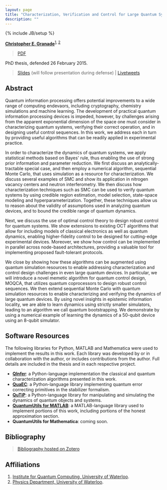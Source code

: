 ```yaml
---
layout: page
title: "Characterization, Verification and Control for Large Quantum Systems"
description: ""
---
```

{% include JB/setup %}

[**Christopher E. Granade**](/)<sup>[1](#affil-iqc), [2](#affil-uw-phys)</sup>

 > [PDF](http://www.cgranade.com/downloads/cgranade-thesis.pdf)

PhD thesis, defended 26 February 2015. 

 > [Slides](slides/) (will follow presentation during defense) | [Livetweets](https://twitter.com/hashtag/GranadeDefense)

## Abstract ##

Quantum information processing offers potential improvements to a wide range
of computing endevaors, including cryptography, chemistry simulations and
machine learning. The development of practical quantum information processing
devices is impeded, however, by challenges arising from the apparent exponential
dimension of the space one must consider in characterizing quantum
systems, verifying their correct operation, and in designing useful control
sequences. In this work, we address each in turn by providing useful
algorithms that can be readily applied in experimental practice.

In order to characterize the dynamics of quantum systems, we apply statistical
methods based on Bayes' rule, thus enabling the use of strong prior
information and parameter reduction. We first discuss an
analytically-tractable special case, and then employ a numerical algorithm,
sequential Monte Carlo, that uses simulation as a resource for characterization. We
discuss several examples of SMC and show its application in nitrogen vacancy
centers and neutron interferometry.
We then discuss how characterization techniques such as SMC can be used to
verify quantum systems by using credible region estimation, model selection,
state-space modeling and hyperparameterization. Together, these techniques
allow us to reason about the validity of assumptions used in analyzing quantum
devices, and to bound the credible range of quantum dynamics.

Next, we discuss the use of optimal control theory to design robust control
for quantum systems. We show extensions to existing OCT algorithms that allow
for including models of classical electronics as well as quantum dynamics,
enabling higher-fidelity control to be designed for cutting-edge experimental
devices. Moreover, we show how control can be implemented in parallel across
node-based architectures, providing a valuable tool for implementing
proposed fault-tolerant protocols.

We close by showing how these algorithms can be augmented using quantum
simulation resources to enable addressing characterization and control design
challenges in even large quantum devices. In particular, we will introduce a
novel memetic algorithm for quantum control design, MOQCA, that utilizes
quantum coprocessors to design robust control sequences. We then extend
sequential Monte Carlo with quantum simulation resources to enable
characterizing and verifying the dynamics of large quantum devices. By using
novel insights in epistemic information locality, we are able to learn
dynamics using strictly smaller simulators, leading to an algorithm we call
quantum bootstrapping. We demonstrate by using a numerical example of learning
the dynamics of a 50-qubit device using an 8-qubit simulator.

## Software Resources ##

<a id="software-resources"></a>

The following libraries for Python, MATLAB and Mathematica were used to implement the results in this work. Each library was developed by or in collaboration with the author, or includes contributions from the author. Full details are included in the thesis and in each respective project.

- [**QInfer**](https://github.com/csferrie/python-qinfer): a Python-language implementation the classical and quantum characterization algorithms presented in this work.
- [**QuaEC**](https://github.com/cgranade/python-quaec): a Python-language library implementing quantum error correcting primitives in the stabilizer formalism.
- [**QuTiP**](http://qutip.org/): a Python-language library for manipulating and simulating the dynamics of quantum objects and systems.
- [**QuantumUtils for MATLAB**](https://github.com/CoryGroup/quantum-utils-matlab): a MATLAB-language library used to implement portions of this work, including portions of the honest approximation section.
- **QuantumUtils for Mathematica**: coming soon.

## Bibliography ##

> [Bibliography hosted on Zotero](https://www.zotero.org/cgranade/items/collectionKey/SQBZIC3H)

## Affiliations ##

1. <a id="affil-iqc"></a>[Institute for Quantum Computing, University of Waterloo](http://iqc.uwaterloo.ca).
1. <a id="affil-uw-phys"></a>[Physics Department, University of Waterloo](https://uwaterloo.ca/physics-astronomy/).
